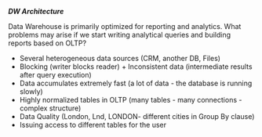 ***DW Architecture***

Data Warehouse is primarily optimized for reporting and analytics.
What problems may arise if we start writing analytical queries and building reports based on OLTP?

- Several heterogeneous data sources (CRM, another DB, Files)
- Blocking (writer blocks reader) + Inconsistent data (intermediate results after query execution)
- Data accumulates extremely fast (a lot of data - the database is running slowly)
- Highly normalized tables in OLTP (many tables - many connections - complex structure)
- Data Quality (London, Lnd, LONDON- different cities in Group By clause)
- Issuing access to different tables for the user

